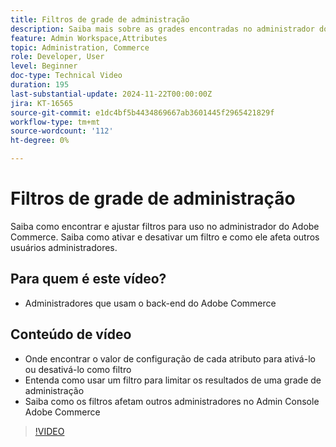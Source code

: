 ```yaml
---
title: Filtros de grade de administração
description: Saiba mais sobre as grades encontradas no administrador do Adobe Commerce e como os filtros são exclusivos por usuário administrador e não afetam outros.
feature: Admin Workspace,Attributes
topic: Administration, Commerce
role: Developer, User
level: Beginner
doc-type: Technical Video
duration: 195
last-substantial-update: 2024-11-22T00:00:00Z
jira: KT-16565
source-git-commit: e1dc4bf5b4434869667ab3601445f2965421829f
workflow-type: tm+mt
source-wordcount: '112'
ht-degree: 0%

---
```



# Filtros de grade de administração

Saiba como encontrar e ajustar filtros para uso no administrador do Adobe Commerce. Saiba como ativar e desativar um filtro e como ele afeta outros usuários administradores.

## Para quem é este vídeo?

* Administradores que usam o back-end do Adobe Commerce

## Conteúdo de vídeo

* Onde encontrar o valor de configuração de cada atributo para ativá-lo ou desativá-lo como filtro
* Entenda como usar um filtro para limitar os resultados de uma grade de administração
* Saiba como os filtros afetam outros administradores no Admin Console Adobe Commerce

>[!VIDEO](https://video.tv.adobe.com/v/3440382?learn=on)
